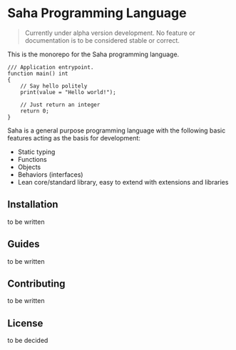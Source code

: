 # Saha Programming Language

>   Currently under alpha version development. No feature or documentation is
>   to be considered stable or correct.

This is the monorepo for the Saha programming language.

    /// Application entrypoint.
    function main() int
    {
        // Say hello politely
        print(value = "Hello world!");

        // Just return an integer
        return 0;
    }

Saha is a general purpose programming language with the following basic features
acting as the basis for development:

-   Static typing
-   Functions
-   Objects
-   Behaviors (interfaces)
-   Lean core/standard library, easy to extend with extensions and libraries

## Installation

to be written

## Guides

to be written

## Contributing

to be written

## License

to be decided
